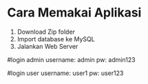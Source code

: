 # Cara Memakai Aplikasi
1. Download Zip folder
2. Import database ke MySQL
3. Jalankan Web Server

#login admin
username: admin
pw: admin123

#login user
username: user1
pw: user123
